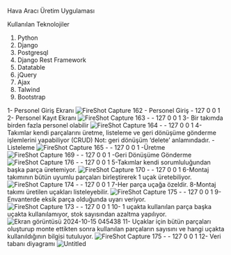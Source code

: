 Hava Aracı Üretim Uygulaması

Kullanılan Teknolojiler
1) Python
2) Django
3) Postgresql
4) Django Rest Framework
5) Datatable
6) jQuery
7) Ajax
8) Talwind
9) Bootstrap 

1- Personel Giriş Ekranı
![FireShot Capture 162 - Personel Giriş - 127 0 0 1](https://github.com/user-attachments/assets/134626eb-4179-4e3a-a34f-77b3fb2b2182)
2- Personel Kayıt Ekranı 
![FireShot Capture 163 -  - 127 0 0 1](https://github.com/user-attachments/assets/55077c6a-5186-4534-891c-c906a716ad3b)
3- Bir takımda birden fazla personel olabilir
![FireShot Capture 164 -  - 127 0 0 1](https://github.com/user-attachments/assets/f7b537a3-71bb-42f1-854d-766a727d8c10)
4- Takımlar kendi parçalarını üretme, listeleme ve geri dönüşüme gönderme işlemlerini yapabiliyor (CRUD) Not: geri dönüşüm ‘delete’ anlamındadır.
-Listeleme
![FireShot Capture 165 -  - 127 0 0 1](https://github.com/user-attachments/assets/2c7afe02-1d94-4316-96f8-ad9d051aefc8)
-Üretme
![FireShot Capture 169 -  - 127 0 0 1](https://github.com/user-attachments/assets/79ffd402-f7f0-4cbc-92c5-4d29d59d3389)
-Geri Dönüşüme Gönderme
![FireShot Capture 176 -  - 127 0 0 1](https://github.com/user-attachments/assets/11821fa2-2b6e-47da-8ac5-05ea0ca728be)
5-Takımlar kendi sorumluluğundan başka parça üretemiyor.
![FireShot Capture 170 -  - 127 0 0 1](https://github.com/user-attachments/assets/c9480f00-2ad3-496e-a4e9-48bbb45a1afe)
6-Montaj takımının bütün uyumlu parçaları birleştirerek 1 uçak üretebiliyor.
![FireShot Capture 174 -  - 127 0 0 1](https://github.com/user-attachments/assets/8cb508dd-07b3-4295-bcd1-3958f9cc3db6)
7-Her parça uçağa özeldir.
8-Montaj takımı üretilen uçakları listeleyebilir.
![FireShot Capture 175 -  - 127 0 0 1](https://github.com/user-attachments/assets/4d24d8d9-e72d-400b-b709-f4d41f6173cd)
9-Envanterde eksik parça olduğunda uyarı veriyor.
![FireShot Capture 173 -  - 127 0 0 1](https://github.com/user-attachments/assets/b43055d1-0030-467d-9f43-04aabbcb95a2)
10- 1 uçakta kullanılan parça başka uçakta kullanılamıyor, stok sayısından azaltma yapılıyor.
![Ekran görüntüsü 2024-10-15 045438](https://github.com/user-attachments/assets/a152282b-ce75-40ff-a630-35a9100b02bf)
11- Uçaklar için bütün parçaları oluşturup monte ettikten sonra kullanılan parçaların sayısını ve hangi uçakta kullanıldığının bilgisi tutuluyor.
![FireShot Capture 175 -  - 127 0 0 1](https://github.com/user-attachments/assets/d219e3f4-754e-4d46-9d42-05f032f8cc38)
12- Veri tabanı diyagramı 
![Untitled](https://github.com/user-attachments/assets/a109e43b-ec02-42d0-b450-22cf0342b019)






